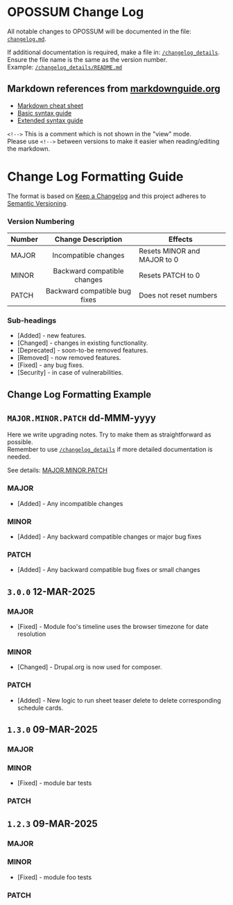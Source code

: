 # OPOSSUM Change Log
All notable changes to OPOSSUM will be documented in the file: 
[`changelog.md`](changelog.md).

If additional documentation is required, make a file in: 
[`/changelog_details`](changelog_details/). <br>
 Ensure the file name is the same as the version number. <br> 
Example: [`/changelog_details/README.md`](changelog_details/README.md)

## Markdown references from [markdownguide.org](https://www.markdownguide.org/)
- [Markdown cheat sheet](https://www.markdownguide.org/cheat-sheet/)
- [Basic syntax guide](https://www.markdownguide.org/extended-syntax/)
- [Extended syntax guide](https://www.markdownguide.org/extended-syntax/)

`<!-->` This is a comment which is not shown in the "view" mode. <br>
Please use `<!-->` between versions to make it easier when reading/editing the markdown.

<!------------------------------------------------------------>
# Change Log Formatting Guide
The format is based on [Keep a Changelog](http://keepachangelog.com/)
and this project adheres to [Semantic Versioning](http://semver.org/).

### Version Numbering
| Number | Change Description            | Effects                     |
| ------ | :---------------------------: | --------------------------- |
| MAJOR  | Incompatible changes          | Resets MINOR and MAJOR to 0 |
| MINOR  | Backward compatible changes   | Resets PATCH to 0           |
| PATCH  | Backward compatible bug fixes | Does not reset numbers      |

### Sub-headings
- [Added] - new features.
- [Changed] - changes in existing functionality.
- [Deprecated] - soon-to-be removed features.
- [Removed] - now removed features.
- [Fixed] - any bug fixes.
- [Security] - in case of vulnerabilities.

<!------------------------------------------------------------>
## Change Log Formatting Example

## `MAJOR.MINOR.PATCH` dd-MMM-yyyy
Here we write upgrading notes. Try to make them as straightforward as possible. <br>
Remember to use [`/changelog_details`](changelog_details/) if more detailed documentation is needed.

See details: [MAJOR.MINOR.PATCH](changelog_details/README.md)

### MAJOR
- [Added] - Any incompatible changes

### MINOR
- [Added] - Any backward compatible changes or major bug fixes

### PATCH
- [Added] - Any backward compatible bug fixes or small changes

<!------------------------------------------------------------>
## `3.0.0` 12-MAR-2025

### MAJOR
- [Fixed] - Module foo's timeline uses the browser timezone for date resolution

### MINOR
- [Changed] - Drupal.org is now used for composer.

### PATCH
- [Added] - New logic to run sheet teaser delete to delete corresponding schedule cards.

<!------------------------------------------------------------>
## `1.3.0` 09-MAR-2025

### MAJOR

### MINOR
- [Fixed] - module bar tests

### PATCH

<!------------------------------------------------------------>
## `1.2.3` 09-MAR-2025

### MAJOR

### MINOR
- [Fixed] - module foo tests

### PATCH
<!------------------------------------------------------------>
